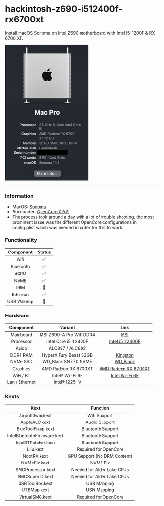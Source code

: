 # hackintosh-z690-i512400f-rx6700xt

Install macOS Sonoma on Intel Z690 motherboard with Intel i5-1200F & RX 6700 XT.

![](img/preview.png)

---

### Information 

- MacOS: [Sonoma](https://www.apple.com/macos/sonoma/)
- Bootloader: [OpenCore 0.9.5](https://github.com/acidanthera/OpenCorePkg/releases/tag/0.9.5)
- The process took around a day with a lot of trouble shooting, the most prominent issue was the different OpenCore configurations in config.plist which was needed in order for this to work.

### Functionality
| Component    | Status |
|:---------:|:---:|
| Wifi      | ✅ |
| Bluetooth | ✅ |
| dGPU      | ✅ |
| NVME      | ✅ |
| DRM       | 🚫 |
| Ethernet  | ✅ |
| USB Wakeup| 🚫 |

### Hardware

| Component    | Variant                   | Link                                                                                                                                         |
|:------------:|:-------------------------:|:--------------------------------------------------------------------------------------------------------------------------------------------:|
| Mainboard    | MSI Z690-A Pro Wifi DDR4  | [MSI](https://www.msi.com/Motherboard/PRO-Z690-A-WIFI-DDR4)                                                                                  |
| Processor    | Intel Core i5 12400F      | [Intel i5 12400F](https://ark.intel.com/content/www/us/en/ark/products/134587/intel-core-i512400f-processor-18m-cache-up-to-4-40-ghz.html)   |
| Auido        | ALC897 / ALC892           |                                                                                                                                              |
| DDR4 RAM     | HyperX Fury Beast 32GB    | [Kingston](https://www.kingston.com/datasheets/KF436C16RB1A_16.pdf)                                                                          |
| NVMe SSD     | WD_Black SN770 NVME       | [WD_Black](https://www.westerndigital.com/products/internal-drives/wd-black-sn770-nvme-ssd?sku=WDS250G3X0E)                                  |
| Graphics     | AMD Radeon RX 6700XT      | [AMD Radeon RX 6700XT](https://www.amd.com/en/products/graphics/amd-radeon-rx-6700-xt)                                                       |
| WiFi / BT    | Intel® Wi-Fi 6E           | [Intel Wi-Fi 6E](https://www.intel.com/content/www/us/en/products/sku/130293/intel-wifi-6-ax201-gig/specifications.html)                     |
| Lan / Ethernet| Intel® I225-V            |                                                                                                                                              |

### Kexts

| Kext                                 | Function                             |
|:------------------------------------:|:------------------------------------:|
| AirpotItlwm.kext                     | Wifi Support                         |
| AppleALC.kext                        | Audio Support                        |
| BlueToolFixup.kext                   | Bluetooth Support                    |
| IntelBluetoothFirmware.kext          | Bluetooth Support                    |
| IntelBTPatcher.kext                  | Bluetooth Support                    |
| Lilu.kext                            | Required for OpenCore                |
| NootRX.kext                          | GPU Support (No DRM Content)         |
| NVMeFix.kext                         | NVME Fix                             |
| SMCProcessor.kext                    | Needed for Alder Lake CPUs           |
| SMCSuperIO.kext                      | Needed for Alder Lake CPUs           |
| USBToolBox.kext                      | USB Mapping                          |
| UTBMap.kext                          | USN Mapping                          |
| VirtualSMC.kext                      | Required for OpenCore                |
